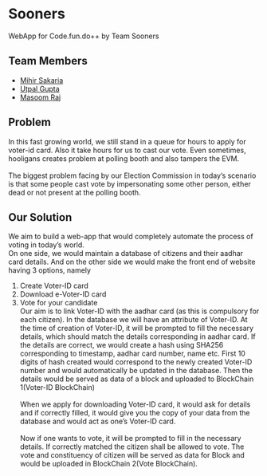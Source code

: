 # Sooners
WebApp for Code.fun.do++ by Team Sooners<br>
## Team Members

- <a href=" ">Mihir Sakaria</a>
- <a href="">Utpal Gupta</a>
- <a href="">Masoom Raj</a>

## Problem
In this fast growing world, we still stand in a queue for hours to apply for voter-id card. Also it take hours for us to cast our vote. Even sometimes, hooligans creates problem at polling booth and also tampers the EVM.<br><br>
The biggest problem facing by our Election Commission in today’s scenario is that some people cast vote by impersonating some other person, either dead or not present at the polling booth.
## Our Solution
We aim to build a web-app that would completely automate the process of voting in today’s world.<br>
On one side, we would maintain a database of citizens and their aadhar card details. And on the other side we would make the front end of website having 3 options, namely<br>
1.	Create Voter-ID card<br>
2.	Download e-Voter-ID card<br>
3.	Vote for your candidate<br>
Our aim is to link Voter-ID with the aadhar card (as this is compulsory for each citizen). In the database we will have an attribute of Voter-ID. At the time of creation of Voter-ID, it will be prompted to fill the necessary details, which should match the details corresponding in aadhar card. If the details are correct, we would create a hash using SHA256 corresponding to timestamp, aadhar card number, name etc. First 10 digits of hash created would correspond to the newly created Voter-ID number and would automatically be updated in the database. Then the details would be served as data of a block and uploaded to BlockChain 1(Voter-ID BlockChain)<br><br>
When we apply for downloading Voter-ID card, it would ask for details and if correctly filled, it would give you the copy of your data from the database and would act as one’s Voter-ID card.<br><br>
Now if one wants to vote, it will be prompted to fill in the necessary details. If correctly matched the citizen shall be allowed to vote. The vote and constituency of citizen will be served as data for Block and would be uploaded in BlockChain 2(Vote BlockChain).  
